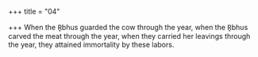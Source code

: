 +++
title = "04"

+++
When the R̥bhus guarded the cow through the year, when the R̥bhus  carved the meat through the year,
when they carried her leavings through the year, they attained
immortality by these labors.